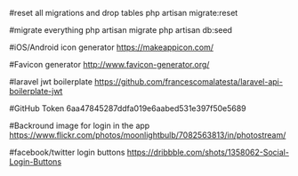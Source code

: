 #reset all migrations and drop tables
php artisan migrate:reset

#migrate everything
php artisan migrate
php artisan db:seed

#iOS/Android icon generator
https://makeappicon.com/

#Favicon generator
http://www.favicon-generator.org/

#laravel jwt boilerplate
https://github.com/francescomalatesta/laravel-api-boilerplate-jwt

#GitHub Token
6aa47845287ddfa019e6aabed531e397f50e5689

#Backround image for login in the app
https://www.flickr.com/photos/moonlightbulb/7082563813/in/photostream/

#facebook/twitter login buttons
https://dribbble.com/shots/1358062-Social-Login-Buttons